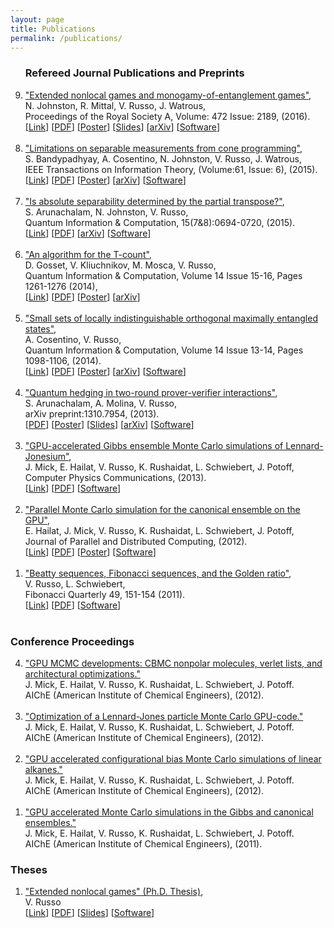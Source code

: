 ```yaml
---
layout: page
title: Publications
permalink: /publications/
---
```


<script>
  (function(i,s,o,g,r,a,m){i['GoogleAnalyticsObject']=r;i[r]=i[r]||function(){
  (i[r].q=i[r].q||[]).push(arguments)},i[r].l=1*new Date();a=s.createElement(o),
  m=s.getElementsByTagName(o)[0];a.async=1;a.src=g;m.parentNode.insertBefore(a,m)
  })(window,document,'script','//www.google-analytics.com/analytics.js','ga');

  ga('create', 'UA-59145213-1', 'auto');
  ga('send', 'pageview');

</script>

<OL reversed>

<!--

-->

<h3>Refereed Journal Publications and Preprints</h3>

<!--
<LI>
<A HREF="http://arxiv.org/pdf/1310.7954v3.pdf">"Quantum hedging in two-round prover-verifier interactions"</A>, <br> 
S. Arunachalam, A. Molina, V. Russo, <br>
???, (2017). <br> 
[<A HREF="/pdf/hedging_bets.pdf">PDF</A>]
[<A HREF="/pdf/hedging_bets_poster.pdf">Poster</A>]
[<A HREF="/pdf/hedging_bets_slides.pdf">Slides</A>]
[<A HREF="http://arxiv.org/abs/1310.7954">arXiv</A>]
[<A HREF="https://github.com/vprusso/quantum-hedging">Software</A>]
</LI>

<LI>
<A HREF="#">"Extended nonlocal games from quantum-classical games"</A>, <br> 
V. Russo, J. Watrous <br>
arXiv preprint:, (2016). <br> 
[<A HREF="/pdf/hedging_bets.pdf">PDF</A>]
[<A HREF="/pdf/infinite_entanglement_slides.pdf">Slides</A>]
[<A HREF="#">arXiv</A>]
</LI>
-->

<LI> 
<A HREF="http://arxiv.org/pdf/1510.02083v2.pdf">"Extended nonlocal games and monogamy-of-entanglement games"</A>,<br> 
N. Johnston, R. Mittal, V. Russo, J. Watrous, <br>
Proceedings of the Royal Society A, Volume: 472 Issue: 2189, (2016). <br> 
[<A HREF="http://rspa.royalsocietypublishing.org/content/472/2189/20160003.abstract">Link</A>]
[<A HREF="/pdf/extended_nonlocal.pdf">PDF</A>]
[<A HREF="/pdf/extended_nonlocal_poster.pdf">Poster</A>]
[<A HREF="/pdf/enlg_moe_slides.pdf">Slides</A>]
[<A HREF="http://arxiv.org/abs/1510.02083">arXiv</A>]
[<A HREF="https://github.com/vprusso/monogamy-of-entanglement-games">Software</A>]
</LI>
<BR>

<LI>
<A HREF="http://arxiv.org/pdf/1408.6981v1.pdf">"Limitations on separable measurements from cone programming"</A>, <br>
S. Bandypadhyay, A. Cosentino, N. Johnston, V. Russo, J. Watrous, <br>
IEEE Transactions on Information Theory, (Volume:61, Issue: 6), (2015). <br> 
[<A HREF="http://ieeexplore.ieee.org/xpl/login.jsp?tp=&arnumber=7086052&url=http%3A%2F%2Fieeexplore.ieee.org%2Fiel7%2F18%2F7109216%2F07086052.pdf%3Farnumber%3D7086052">Link</A>]
[<A HREF="/pdf/limitations_cone.pdf">PDF</A>]
[<A HREF="/pdf/limitations_cone_poster.pdf">Poster</A>]
[<A HREF="http://arxiv.org/abs/1408.6981">arXiv</A>]
[<A HREF="http://www.qetlab.com/List_of_functions#Distinguishing_objects">Software</A>]
</LI>
<BR>

<LI>
<A HREF="http://arxiv.org/pdf/1405.5853v3.pdf">"Is absolute separability determined by the partial transpose?"</A>, <br>
S. Arunachalam, N. Johnston, V. Russo, <br>
Quantum Information & Computation, 15(7&8):0694-0720, (2015).<br> 
[<A HREF="http://www.rintonpress.com/xxqic15/qic-15-78/0694-0720.pdf">Link</A>]
[<A HREF="/pdf/absolute_separability.pdf">PDF</A>]
[<A HREF="http://arxiv.org/abs/1405.5853">arXiv</A>]
[<A HREF="https://github.com/vprusso/separable-from-spectrum">Software</A>]
</LI>
<BR>

<LI>
<A HREF="http://arxiv.org/pdf/1308.4134v1.pdf">"An algorithm for the T-count"</A>, <br>
D. Gosset, V. Kliuchnikov, M. Mosca, V. Russo, <br>
Quantum Information & Computation, Volume 14 Issue 15-16, Pages 1261-1276 (2014),<br> 
[<A HREF="http://dl.acm.org/citation.cfm?id=2685180">Link</A>]
[<A HREF="/pdf/t_count.pdf">PDF</A>]
[<A HREF="/pdf/t_count_poster.pdf">Poster</A>]
[<A HREF="http://arxiv.org/abs/1308.4134">arXiv</A>]
</LI>
<BR>

<LI>
<A HREF="http://arxiv.org/pdf/1307.3232v2.pdf">"Small sets of locally indistinguishable orthogonal maximally entangled states"</A>, <br>
A. Cosentino, V. Russo, <br>
Quantum Information & Computation, Volume 14 Issue 13-14, Pages 1098-1106, (2014).<br> 
[<A HREF="http://dl.acm.org/citation.cfm?id=2685167">Link</A>]
[<A HREF="/pdf/small_sets.pdf">PDF</A>]
[<A HREF="/pdf/small_sets_poster.pdf">Poster</A>]
[<A HREF="http://arxiv.org/abs/1307.3232">arXiv</A>]
[<A HREF="https://bitbucket.org/acosenti/ppt-sdp-paper">Software</A>]
</LI>
<BR>

<LI>
<A HREF="http://arxiv.org/pdf/1310.7954v3.pdf">"Quantum hedging in two-round prover-verifier interactions"</A>, <br> 
S. Arunachalam, A. Molina, V. Russo, <br>
arXiv preprint:1310.7954, (2013). <br> 
[<A HREF="/pdf/hedging_bets.pdf">PDF</A>]
[<A HREF="/pdf/hedging_bets_poster.pdf">Poster</A>]
[<A HREF="/pdf/hedging_bets_slides.pdf">Slides</A>]
[<A HREF="http://arxiv.org/abs/1310.7954">arXiv</A>]
[<A HREF="https://github.com/vprusso/quantum-hedging">Software</A>]
</LI>
<BR>

<LI>
<A HREF="/pdf/lennard_jonesium.pdf">"GPU-accelerated Gibbs ensemble Monte Carlo simulations of Lennard-Jonesium"</A>, <br>
J. Mick, E. Hailat, V. Russo, K. Rushaidat, L. Schwiebert, J. Potoff, <br>
Computer Physics Communications, (2013). <br> 
[<A HREF="http://www.sciencedirect.com/science/article/pii/S0010465513002270#">Link</A>]
[<A HREF="/pdf/lennard_jonesium.pdf">PDF</A>]
[<A HREF="http://gomc.eng.wayne.edu/">Software</A>]
</LI>
<BR>

<LI>
<A HREF="/pdf/gpu_parallel.pdf">"Parallel Monte Carlo simulation for the canonical ensemble on the GPU"</A>,<br> 
E. Hailat, J. Mick, V. Russo, K. Rushaidat, L. Schwiebert, J. Potoff, <br>
Journal of Parallel and Distributed Computing, (2012). <br> 
[<A HREF="http://www.tandfonline.com/doi/abs/10.1080/17445760.2013.833617#.ViTy5n6rRQI">Link</A>]
[<A HREF="/pdf/gpu_parallel.pdf">PDF</A>]
[<A HREF="/pdf/gpu_parallel_poster.pdf">Poster</A>]
[<A HREF="http://gomc.eng.wayne.edu/">Software</A>]
</LI>
<BR>

<LI>
<A HREF="/pdf/beatty_sequences.pdf">"Beatty sequences, Fibonacci sequences, and the Golden ratio"</A>,<br>
V. Russo, L. Schwiebert, <br>
Fibonacci Quarterly 49, 151-154 (2011). <br> 
[<A HREF="http://www.fq.math.ca/Papers/49-2/RussoSchwiebert.pdf">Link</A>]
[<A HREF="/pdf/beatty_sequences.pdf">PDF</A>]
[<A HREF="https://github.com/vprusso/swappage_problem">Software</A>]
</LI>
<BR>

</OL>

<h3>Conference Proceedings</h3>

<OL reversed>

<LI>
<a href="http://www3.aiche.org/Proceedings/Abstract.aspx?PaperID=284448">"GPU MCMC developments: CBMC nonpolar molecules, verlet lists, and architectural optimizations."</a> <br>
J. Mick, E. Hailat, V. Russo, K. Rushaidat, L. Schwiebert, J. Potoff.<br>
AIChE (American Institute of Chemical Engineers), (2012).
</LI>
<BR>

<LI>
<a href="http://www3.aiche.org/Proceedings/Abstract.aspx?PaperID=283934">"Optimization of a Lennard-Jones particle Monte Carlo GPU-code."</a> <br>
J. Mick, E. Hailat, V. Russo, K. Rushaidat, L. Schwiebert, J. Potoff.<br>
AIChE (American Institute of Chemical Engineers), (2012).
</LI>
<BR>

<LI>
<a href="http://www3.aiche.org/Proceedings/Abstract.aspx?PaperID=283711">"GPU accelerated configurational bias Monte Carlo simulations of linear alkanes."</a> <br>
J. Mick, E. Hailat, V. Russo, K. Rushaidat, L. Schwiebert, J. Potoff.<br>
AIChE (American Institute of Chemical Engineers), (2012).
</LI>
<BR>

<LI>
<a href="http://www3.aiche.org/Proceedings/Abstract.aspx?PaperID=235324">"GPU accelerated Monte Carlo simulations in the Gibbs and canonical ensembles."</a> <br>
J. Mick, E. Hailat, V. Russo, K. Rushaidat, L. Schwiebert, J. Potoff.<br>
AIChE (American Institute of Chemical Engineers), (2011).
</LI>

</OL>


<h3>Theses</h3>

<OL reversed>

<LI>
<A HREF="/pdf/thesis.pdf">"Extended nonlocal games" (Ph.D. Thesis)</A>,<br>
V. Russo <br>
[<A HREF="https://uwspace.uwaterloo.ca/handle/10012/11620">Link</A>]
[<A HREF="/pdf/thesis.pdf">PDF</A>]
[<A HREF="/pdf/defense_slides.pdf">Slides</A>]
[<A HREF="https://github.com/vprusso/phd_thesis">Software</A>]
</LI>

</OL>
